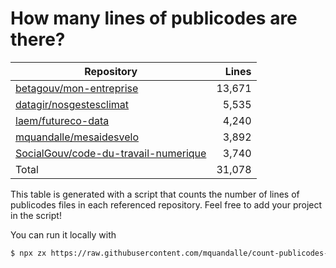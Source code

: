 # How many lines of publicodes are there?

<!--table:start-->
| Repository | Lines |
| --- | --: |
| [betagouv/mon-entreprise](https://github.com/betagouv/mon-entreprise/tree/master/modele-social/règles) | 13,671 |
| [datagir/nosgestesclimat](https://github.com/datagir/nosgestesclimat/tree/master/data) | 5,535 |
| [laem/futureco-data](https://github.com/laem/futureco-data/tree/master/) | 4,240 |
| [mquandalle/mesaidesvelo](https://github.com/mquandalle/mesaidesvelo/tree/master/src) | 3,892 |
| [SocialGouv/code-du-travail-numerique](https://github.com/SocialGouv/code-du-travail-numerique/tree/master/packages/code-du-travail-modeles/src/modeles) | 3,740 |
| Total | 31,078 |
<!--table:end-->

This table is generated with a script that counts the number of lines of publicodes files in each referenced repository. Feel free to add your project in the script!

You can run it locally with

```sh
$ npx zx https://raw.githubusercontent.com/mquandalle/count-publicodes-lines/master/count-publicodes-lines.mjs
```
